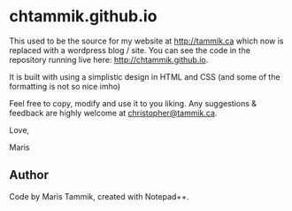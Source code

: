 # chtammik.github.io

This used to be the source for my website at http://tammik.ca which now is replaced with a wordpress blog / site.
You can see the code in the repository running live here: http://chtammik.github.io.

It is built with using a simplistic design in HTML and CSS (and some of the formatting is not so nice imho)

Feel free to copy, modify and use it to you liking.
Any suggestions & feedback are highly welcome at christopher@tammik.ca.

Love,

Maris

## Author

Code by Maris Tammik, created with Notepad++.

